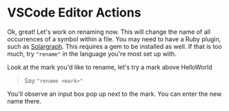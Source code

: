 # VSCode Editor Actions

Ok, great! Let's work on renaming now. This will change the name of all occurrences of a symbol within a file. You may need to have a Ruby plugin, such as [Solargraph](https://marketplace.visualstudio.com/items?itemName=castwide.solargraph). This requires a gem to be installed as well. If that is too much, try `"rename"` in the language you're most set up with.

Look at the mark you'd like to rename, let's try a mark above HelloWorld

> Say `"rename <mark>"`

You'll observe an input box pop up next to the mark. You can enter the new name there.
